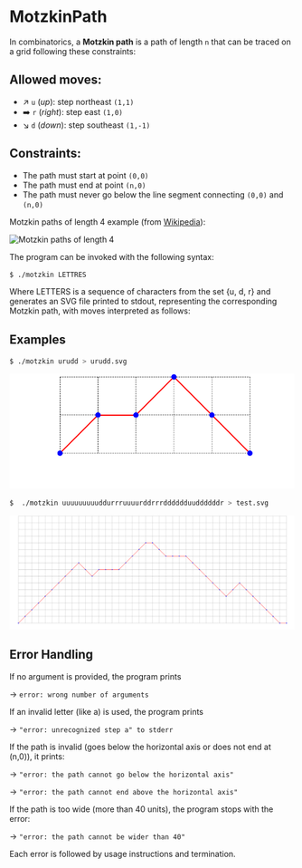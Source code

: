 # MotzkinPath

In combinatorics, a **Motzkin path** is a path of length `n` that can be traced on a grid following these constraints:

## Allowed moves:
- ↗️ `u` (*up*): step northeast `(1,1)`
- ➡️ `r` (*right*): step east `(1,0)`
- ↘️ `d` (*down*): step southeast `(1,-1)`

## Constraints:
* The path must start at point `(0,0)`
* The path must end at point `(n,0)`
* The path must never go below the line segment connecting `(0,0)` and `(n,0)`

Motzkin paths of length 4 example (from [Wikipedia](https://en.wikipedia.org/wiki/Motzkin_number)):

![Motzkin paths of length 4](https://upload.wikimedia.org/wikipedia/commons/thumb/b/b7/Motzkin4.svg/1280px-Motzkin4.svg.png)

The program can be invoked with the following syntax:

```sh
$ ./motzkin LETTRES
```
Where LETTERS is a sequence of characters from the set {u, d, r} and generates an SVG file printed to stdout, representing the corresponding Motzkin path, with moves interpreted as follows:



## Examples

```sh
$ ./motzkin urudd > urudd.svg
```

![Le chemin de Motzkin `urudd`](./urudd.svg)

```sh
$  ./motzkin uuuuuuuuuddurrruuuurddrrrdddddduuddddddr > test.svg
```

![Le chemin de Motzkin `uuuuuuuuuddurrruuuurddrrrdddddduuddddddr`](./test.svg)

## Error Handling

If no argument is provided, the program prints

-> `error: wrong number of arguments` 

If an invalid letter (like a) is used, the program prints 

-> `"error: unrecognized step a" to stderr`

If the path is invalid (goes below the horizontal axis or does not end at (n,0)), it prints:

-> `"error: the path cannot go below the horizontal axis"`

-> `"error: the path cannot end above the horizontal axis"`

If the path is too wide (more than 40 units), the program stops with the error:

-> `"error: the path cannot be wider than 40"`

Each error is followed by usage instructions and termination.